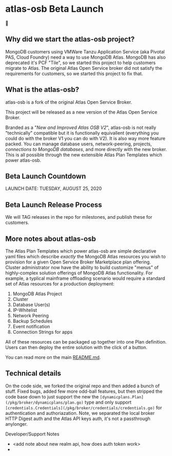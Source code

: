 atlas-osb Beta Launch
=====

:construction:

## Why did we start the atlas-osb project?

MongoDB customers using VMWare Tanzu Application Service (aka Pivotal PAS, Cloud Foundry) need a way to use MongoDB Atlas. MongoDB has also deprecated it's PCF "Tile", so we started this project to help customers migrate to Atlas. The original Atlas Open Service broker did not satisfy the requirements for customers, so we started this project to fix that.

## What is the atlas-osb?

atlas-osb is a fork of the original Atlas Open Service Broker. 

This project will be released as a new version of the Atlas Open Service Broker.

Branded as a "*New and Improved Atlas OSB V2*", atlas-osb is not really "technically" compatible but it is functionally equivallent (everything you could do with the broker V1 you can do with V2). It is also way more feature packed. You can manage database users, network-peering, projects, _connections to MongoDB databases_, and more directly with the new broker. This is all possible through the new extensible Atlas Plan Templates which power atlas-osb. 

## Beta Launch Countdown

LAUNCH DATE: TUESDAY, AUGUST 25, 2020

## Beta Launch Release Process

We will TAG releases in the repo for milestones, and publish these for customers.


## More notes about atlas-osb

The Atlas Plan Templates which power atlas-osb are simple declarative yaml files which describe *exactly* the MongoDB Atlas resources you wish to provision for a given Open Service Broker Marketplace plan offering. Cluster administrator now have the ability to build customize "menus" of highly-complex solution offerings of MongoDB Atlas functionality. For example, a typlical mainframe offloading scenario would require a standard set of Atlas resources for a production deployment:

1. MongoDB Atlas Project
2. Cluster
3. Database User(s)
4. IP-Whitelist
5. Network Peering
6. Backup Schedules
7. Event notification
8. Connection Strings for apps

All of these resources can be packaged up together into one Plan definition. Users can then deploy the entire solution with the click of a button.

You can read more on the main [README.md](../README.md).



## Technical details

On the code side, we forked the original repo and then added a bunch of stuff. 
Fixed bugs, added few more odd-ball features, but then stripped the code base down to just support the new the `[dynamicplans.Plan](/pkg/broker/dynamicplans/plan.go)` type and only support `[credentials.Credentials](/pkg/broker/credentials/credentials.go)` for authentication and authoriazation. Note, we separated the local broker HTTP Digest auth and the Atlas API keys auth, it's not a passthrough anylonger.

Developer/Support Notes

- <add note about new realm api, how does auth token work>
- <add note about realm value and statestorage>
  
